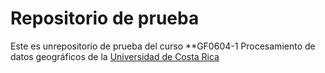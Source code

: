 # Repositorio de prueba  

Este es unrepositorio de prueba del curso **GF0604-1 Procesamiento de datos geográficos de la [Universidad de Costa Rica](https://www.ucr.ac.cr/)
